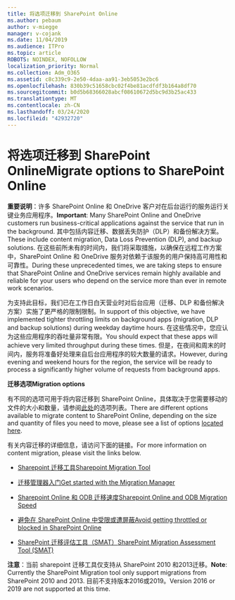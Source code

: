 ```yaml
---
title: 将选项迁移到 SharePoint Online
ms.author: pebaum
author: v-miegge
manager: v-cojank
ms.date: 11/04/2019
ms.audience: ITPro
ms.topic: article
ROBOTS: NOINDEX, NOFOLLOW
localization_priority: Normal
ms.collection: Adm_O365
ms.assetid: c8c339c9-2e50-4daa-aa91-3eb5053e2bc6
ms.openlocfilehash: 830b39c51658cbc02f4be81acdfdf3b164a8df70
ms.sourcegitcommit: b0d5b68366028abcf08610672d5bc9d3b25ac433
ms.translationtype: MT
ms.contentlocale: zh-CN
ms.lasthandoff: 03/24/2020
ms.locfileid: "42932720"
---
```

# <a name="migrate-options-to-sharepoint-online"></a><span data-ttu-id="7fec0-102">将选项迁移到 SharePoint Online</span><span class="sxs-lookup"><span data-stu-id="7fec0-102">Migrate options to SharePoint Online</span></span>

<span data-ttu-id="7fec0-103">**重要说明**：许多 SharePoint Online 和 OneDrive 客户对在后台运行的服务运行关键业务应用程序。</span><span class="sxs-lookup"><span data-stu-id="7fec0-103">**Important**: Many SharePoint Online and OneDrive customers run business-critical applications against the service that run in the background.</span></span> <span data-ttu-id="7fec0-104">其中包括内容迁移、数据丢失防护（DLP）和备份解决方案。</span><span class="sxs-lookup"><span data-stu-id="7fec0-104">These include content migration, Data Loss Prevention (DLP), and backup solutions.</span></span> <span data-ttu-id="7fec0-105">在这些前所未有的时间内，我们将采取措施，以确保在远程工作方案中，SharePoint Online 和 OneDrive 服务对依赖于该服务的用户保持高可用性和可靠性。</span><span class="sxs-lookup"><span data-stu-id="7fec0-105">During these unprecedented times, we are taking steps to ensure that SharePoint Online and OneDrive services remain highly available and reliable for your users who depend on the service more than ever in remote work scenarios.</span></span>

<span data-ttu-id="7fec0-106">为支持此目标，我们已在工作日白天营业时对后台应用（迁移、DLP 和备份解决方案）实施了更严格的限制限制。</span><span class="sxs-lookup"><span data-stu-id="7fec0-106">In support of this objective, we have implemented tighter throttling limits on background apps (migration, DLP and backup solutions) during weekday daytime hours.</span></span> <span data-ttu-id="7fec0-107">在这些情况中，您应认为这些应用程序的吞吐量非常有限。</span><span class="sxs-lookup"><span data-stu-id="7fec0-107">You should expect that these apps will achieve very limited throughput during these times.</span></span> <span data-ttu-id="7fec0-108">但是，在夜间和周末的时间内，服务将准备好处理来自后台应用程序的较大数量的请求。</span><span class="sxs-lookup"><span data-stu-id="7fec0-108">However, during evening and weekend hours for the region, the service will be ready to process a significantly higher volume of requests from background apps.</span></span>

<span data-ttu-id="7fec0-109">**迁移选项**</span><span class="sxs-lookup"><span data-stu-id="7fec0-109">**Migration options**</span></span>

<span data-ttu-id="7fec0-110">有不同的选项可用于将内容迁移到 SharePoint Online，具体取决于您需要移动的文件的大小和数量，请参阅[此处](https://docs.microsoft.com/sharepointmigration/migrate-to-sharepoint-online)的选项列表。</span><span class="sxs-lookup"><span data-stu-id="7fec0-110">There are different options available to migrate content to SharePoint Online, depending on the size and quantity of files you need to move, please see a list of options [located here](https://docs.microsoft.com/sharepointmigration/migrate-to-sharepoint-online).</span></span>

<span data-ttu-id="7fec0-111">有关内容迁移的详细信息，请访问下面的链接。</span><span class="sxs-lookup"><span data-stu-id="7fec0-111">For more information on content migration, please visit the links below.</span></span>

- [<span data-ttu-id="7fec0-112">Sharepoint 迁移工具</span><span class="sxs-lookup"><span data-stu-id="7fec0-112">Sharepoint Migration Tool</span></span>](https://docs.microsoft.com/sharepointmigration/introducing-the-sharepoint-migration-tool)

- [<span data-ttu-id="7fec0-113">迁移管理器入门</span><span class="sxs-lookup"><span data-stu-id="7fec0-113">Get started with the Migration Manager</span></span>](https://docs.microsoft.com/sharepointmigration/mm-get-started)

- [<span data-ttu-id="7fec0-114">Sharepoint Online 和 ODB 迁移速度</span><span class="sxs-lookup"><span data-stu-id="7fec0-114">Sharepoint Online and ODB Migration Speed</span></span>](https://docs.microsoft.com/sharepointmigration/sharepoint-online-and-onedrive-migration-speed)

- [<span data-ttu-id="7fec0-115">避免在 SharePoint Online 中受限或遭屏蔽</span><span class="sxs-lookup"><span data-stu-id="7fec0-115">Avoid getting throttled or blocked in SharePoint Online</span></span>](https://docs.microsoft.com/sharepoint/dev/general-development/how-to-avoid-getting-throttled-or-blocked-in-sharepoint-online)

- [<span data-ttu-id="7fec0-116">SharePoint 迁移评估工具（SMAT）</span><span class="sxs-lookup"><span data-stu-id="7fec0-116">SharePoint Migration Assessment Tool (SMAT)</span></span>](https://www.microsoft.com/download/details.aspx?id=53598&amp;751be11f-ede8-5a0c-058c-2ee190a24fa6=True)

<span data-ttu-id="7fec0-117">**注意**：当前 sharepoint 迁移工具仅支持从 SharePoint 2010 和2013迁移。</span><span class="sxs-lookup"><span data-stu-id="7fec0-117">**Note**: Currently the SharePoint Migration tool only support migrations from SharePoint 2010  and 2013.</span></span> <span data-ttu-id="7fec0-118">目前不支持版本2016或2019。</span><span class="sxs-lookup"><span data-stu-id="7fec0-118">Version 2016 or 2019 are not supported at this time.</span></span>
